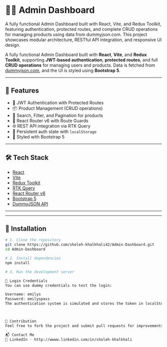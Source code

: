 # 🧑‍💼 Admin Dashboard
A fully functional Admin Dashboard built with React, Vite, and Redux Toolkit, featuring authentication, protected routes, and complete CRUD operations for managing  products using data from dummyjson.com. This project showcases modular architecture, RESTful API integration, and responsive UI design.


A fully functional Admin Dashboard built with **React**, **Vite**, and **Redux Toolkit**, supporting **JWT-based authentication**, **protected routes**, and full **CRUD operations** for managing users and products. Data is fetched from [dummyjson.com](https://dummyjson.com/), and the UI is styled using **Bootstrap 5**.

---

## 🚀 Features

- 🔐 JWT Authentication with Protected Routes
- 📦 Product Management (CRUD operations)
- 🔎 Search, Filter, and Pagination for products
- 🧭 React Router v6 with Route Guards
- 🌐 REST API integration via RTK Query
- 💾 Persistent auth state with `localStorage`
- 🎨 Styled with Bootstrap 5

---

## 🛠️ Tech Stack

- [React](https://reactjs.org/)
- [Vite](https://vitejs.dev/)
- [Redux Toolkit](https://redux-toolkit.js.org/)
- [RTK Query](https://redux-toolkit.js.org/rtk-query/overview)
- [React Router v6](https://reactrouter.com/)
- [Bootstrap 5](https://getbootstrap.com/)
- [DummyJSON API](https://dummyjson.com/)

---

---

## 🔧 Installation

```bash
# 1. Clone the repository
git clone https://github.com/sholeh-khalkhali42/Admin-Dashboard.git
cd Admin-Dashboard

# 2. Install dependencies
npm install

# 3. Run the development server

🔑 Login Credentials
You can use dummy credentials to test the login:

Username: emilys
Password: emilyspass
The authentication system is simulated and stores the token in localStorage.



🙌 Contribution
Feel free to fork the project and submit pull requests for improvements or new features.

📬 Contact Me
💼 LinkedIn - http://wwww.linkedin.com/in/sholeh-khalkhali



